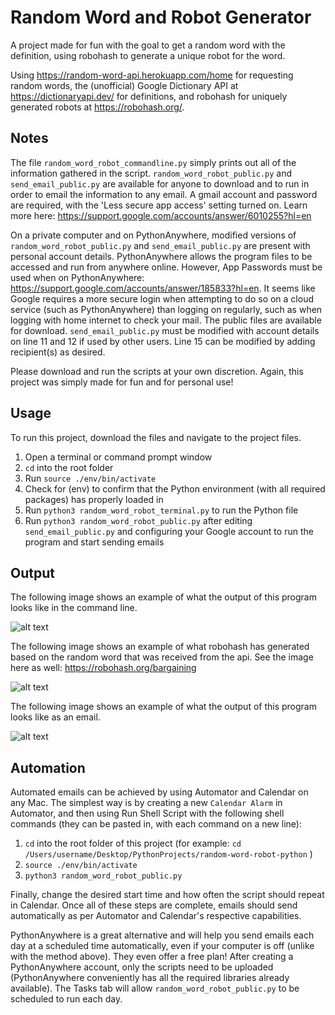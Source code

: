 # Random Word and Robot Generator
A project made for fun with the goal to get a random word with the definition, using robohash to generate a unique robot for the word. 

Using https://random-word-api.herokuapp.com/home for requesting random words, the (unofficial) Google Dictionary API at https://dictionaryapi.dev/ for definitions, and robohash for uniquely generated robots at https://robohash.org/.

## Notes

The file ```random_word_robot_commandline.py``` simply prints out all of the information gathered in the script.
```random_word_robot_public.py``` and ```send_email_public.py``` are available for anyone to download and to run in order to email the information to any email. A gmail account and password are required, with the 'Less secure app access' setting turned on. Learn more here: https://support.google.com/accounts/answer/6010255?hl=en

On a private computer and on PythonAnywhere, modified versions of ```random_word_robot_public.py``` and ```send_email_public.py``` are present with personal account details. PythonAnywhere allows the program files to be accessed and run from anywhere online. However, App Passwords must be used when on PythonAnywhere: https://support.google.com/accounts/answer/185833?hl=en. It seems like Google requires a more secure login when attempting to do so on a cloud service (such as PythonAnywhere) than logging on regularly, such as when logging with home internet to check your mail. The public files are available for download. ```send_email_public.py``` must be modified with account details on line 11 and 12 if used by other users. Line 15 can be modified by adding recipient(s) as desired.

Please download and run the scripts at your own discretion. Again, this project was simply made for fun and for personal use!

## Usage
To run this project, download the files and navigate to the project files.
1. Open a terminal or command prompt window
2. ```cd``` into the root folder
3. Run ```source ./env/bin/activate```
4. Check for (env) to confirm that the Python environment (with all required packages) has properly loaded in 
5. Run ```python3 random_word_robot_terminal.py``` to run the Python file
5. Run ```python3 random_word_robot_public.py``` after editing ```send_email_public.py``` and configuring your Google account to run the program and start sending emails

## Output
The following image shows an example of what the output of this program looks like in the command line.

![alt text](images/commandline_output.png)

The following image shows an example of what robohash has generated based on the random word that was received from the api. See the image here as well: https://robohash.org/bargaining

![alt text](images/bargaining.png)

The following image shows an example of what the output of this program looks like as an email.

![alt text](images/email_output.png)

## Automation
Automated emails can be achieved by using Automator and Calendar on any Mac. The simplest way is by creating a new ```Calendar Alarm``` in Automator, and then using Run Shell Script with the following shell commands (they can be pasted in, with each command on a new line):
1. ```cd``` into the root folder of this project (for example: ```cd /Users/username/Desktop/PythonProjects/random-word-robot-python``` )
2. ```source ./env/bin/activate``` 
3. ```python3 random_word_robot_public.py```

Finally, change the desired start time and how often the script should repeat in Calendar.
Once all of these steps are complete, emails should send automatically as per Automator and Calendar's respective capabilities.

PythonAnywhere is a great alternative and will help you send emails each day at a scheduled time automatically, even if your computer is off (unlike with the method above). They even offer a free plan! After creating a PythonAnywhere account, only the scripts need to be uploaded (PythonAnywhere conveniently has all the required libraries already available). The Tasks tab will allow ```random_word_robot_public.py``` to be scheduled to run each day.


